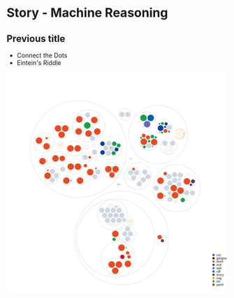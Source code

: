 # Story - Machine Reasoning

## Previous title

* Connect the Dots
* Eintein's Riddle

![Visualization of the codebase](./diagram.svg)
